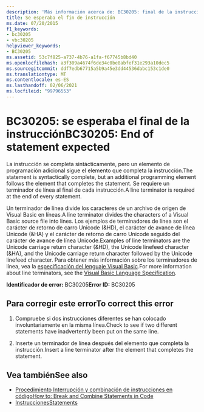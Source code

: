 ```yaml
---
description: 'Más información acerca de: BC30205: final de la instrucción esperada'
title: Se esperaba el fin de instrucción
ms.date: 07/20/2015
f1_keywords:
- bc30205
- vbc30205
helpviewer_keywords:
- BC30205
ms.assetid: 53c7f825-a737-4b76-a1fa-f67745b8bd40
ms.openlocfilehash: a3f309a4674f6de34c0be8abfef31e293a10dec5
ms.sourcegitcommit: ddf7edb67715a5b9a45e3dd44536dabc153c1de0
ms.translationtype: MT
ms.contentlocale: es-ES
ms.lasthandoff: 02/06/2021
ms.locfileid: "99796553"
---
```

# <a name="bc30205-end-of-statement-expected"></a><span data-ttu-id="f3941-103">BC30205: se esperaba el final de la instrucción</span><span class="sxs-lookup"><span data-stu-id="f3941-103">BC30205: End of statement expected</span></span>

<span data-ttu-id="f3941-104">La instrucción se completa sintácticamente, pero un elemento de programación adicional sigue el elemento que completa la instrucción.</span><span class="sxs-lookup"><span data-stu-id="f3941-104">The statement is syntactically complete, but an additional programming element follows the element that completes the statement.</span></span> <span data-ttu-id="f3941-105">Se requiere un terminador de línea al final de cada instrucción.</span><span class="sxs-lookup"><span data-stu-id="f3941-105">A line terminator is required at the end of every statement.</span></span>

 <span data-ttu-id="f3941-106">Un terminador de línea divide los caracteres de un archivo de origen de Visual Basic en líneas.</span><span class="sxs-lookup"><span data-stu-id="f3941-106">A line terminator divides the characters of a Visual Basic source file into lines.</span></span> <span data-ttu-id="f3941-107">Los ejemplos de terminadores de línea son el carácter de retorno de carro Unicode (&HD), el carácter de avance de línea Unicode (&HA) y el carácter de retorno de carro Unicode seguido del carácter de avance de línea Unicode.</span><span class="sxs-lookup"><span data-stu-id="f3941-107">Examples of line terminators are the Unicode carriage return character (&HD), the Unicode linefeed character (&HA), and the Unicode carriage return character followed by the Unicode linefeed character.</span></span> <span data-ttu-id="f3941-108">Para obtener más información sobre los terminadores de línea, vea la [especificación del lenguaje Visual Basic](~/_vblang/spec/lexical-grammar.md#line-terminators).</span><span class="sxs-lookup"><span data-stu-id="f3941-108">For more information about line terminators, see the [Visual Basic Language Specification](~/_vblang/spec/lexical-grammar.md#line-terminators).</span></span>

 <span data-ttu-id="f3941-109">**Identificador de error:** BC30205</span><span class="sxs-lookup"><span data-stu-id="f3941-109">**Error ID:** BC30205</span></span>

## <a name="to-correct-this-error"></a><span data-ttu-id="f3941-110">Para corregir este error</span><span class="sxs-lookup"><span data-stu-id="f3941-110">To correct this error</span></span>

1. <span data-ttu-id="f3941-111">Compruebe si dos instrucciones diferentes se han colocado involuntariamente en la misma línea.</span><span class="sxs-lookup"><span data-stu-id="f3941-111">Check to see if two different statements have inadvertently been put on the same line.</span></span>

2. <span data-ttu-id="f3941-112">Inserte un terminador de línea después del elemento que completa la instrucción.</span><span class="sxs-lookup"><span data-stu-id="f3941-112">Insert a line terminator after the element that completes the statement.</span></span>

## <a name="see-also"></a><span data-ttu-id="f3941-113">Vea también</span><span class="sxs-lookup"><span data-stu-id="f3941-113">See also</span></span>

- [<span data-ttu-id="f3941-114">Procedimiento Interrupción y combinación de instrucciones en código</span><span class="sxs-lookup"><span data-stu-id="f3941-114">How to: Break and Combine Statements in Code</span></span>](../../programming-guide/program-structure/how-to-break-and-combine-statements-in-code.md)
- [<span data-ttu-id="f3941-115">Instrucciones</span><span class="sxs-lookup"><span data-stu-id="f3941-115">Statements</span></span>](../../programming-guide/language-features/statements.md)
